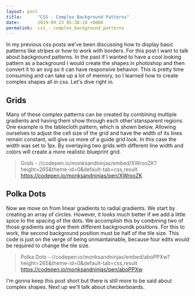 ```yaml
---
layout: post
title:      "CSS - Complex Background Patterns"
date:       2019-09-23 05:38:10 +0000
permalink:  css_-_complex_background_patterns
---
```



In my previous css posts we've been discussing how to display basic patterns like stripes or how to work with borders. For this post I want to talk about background patterns. In the past if I wanted to have a cool looking pattern as a background I would create the shapes in photoshop and then convert it to an svg so it can have responsive behavior. This is pretty time consuming and can take up a lot of memory, so I learned how to create complex shapes all in css. Let's dive right in. 

## Grids

 Many of these complex patterns can be created by combining multiple gradients and having them show through each other'stansparent regions. One example is the tablecloth pattern, which is shown below. Allowing ourselves to adjust the cell size of the grid and have the width of its lines remain constant, will give us more of a guide grid look. In this case the width was set to 1px. By overlaying two grids with different line width and colors will create a more realistic blueprint grid.
 

> Grids -
> //codepen.io/monksandninjas/embed/XWrooZK?height=265&theme-id=0&default-tab=css,result
> https://codepen.io/monksandninjas/pen/XWrooZK


## Polka Dots

Now we move on from linear gradients to radial gradients. We start by creating an array of circles.  However, it looks much better if we add a little spice to the spacing of the dots. We accomplish this by combining two of those gradients and give them different backgroundk positions. For this to work, the second background position must be half of the tile size. This code is just on the verge of being unmaintainable, because four edits would be required to change the tile size. 

> Polka Dots - 
> //codepen.io/monksandninjas/embed/aboPPXw?height=265&theme-id=0&default-tab=css,result
>  https://codepen.io/monksandninjas/pen/aboPPXw

I'm gonna keep this post short but there is still more to be said about complex shapes. Next up we'll talk about checkerboards.

